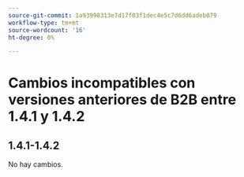 ```yaml
---
source-git-commit: 1a93998313e7d17f03f1dec4e5c7d6dd6adeb079
workflow-type: tm+mt
source-wordcount: '16'
ht-degree: 0%

---
```

# Cambios incompatibles con versiones anteriores de B2B entre 1.4.1 y 1.4.2

## 1.4.1-1.4.2

No hay cambios.
